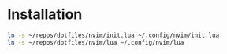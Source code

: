 # Installation
```bash
ln -s ~/repos/dotfiles/nvim/init.lua ~/.config/nvim/init.lua
ln -s ~/repos/dotfiles/nvim/lua ~/.config/nvim/lua
```
